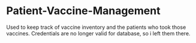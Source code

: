 # Patient-Vaccine-Management
Used to keep track of vaccine inventory and the patients who took those vaccines. Credentials are no longer valid for database, so i left them there.
